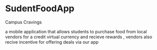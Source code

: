 # SudentFoodApp

Campus Cravings 

a mobile application that allows students to purchase food from local vendors for a credit virtual currency and recieve rewards ,
vendors also recive incentive for offering deals via our app
